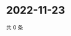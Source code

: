 # 2022-11-23

共 0 条

<!-- BEGIN WEIBO -->
<!-- 最后更新时间 Wed Nov 23 2022 11:01:04 GMT+0800 (China Standard Time) -->

<!-- END WEIBO -->
